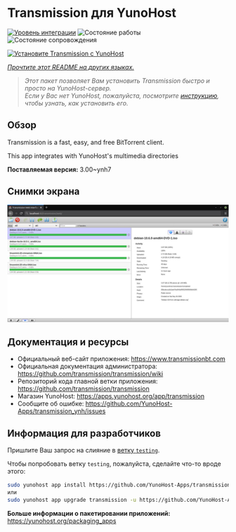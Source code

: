 <!--
Важно: этот README был автоматически сгенерирован <https://github.com/YunoHost/apps/tree/master/tools/readme_generator>
Он НЕ ДОЛЖЕН редактироваться вручную.
-->

# Transmission для YunoHost

[![Уровень интеграции](https://apps.yunohost.org/badge/integration/transmission)](https://ci-apps.yunohost.org/ci/apps/transmission/)
![Состояние работы](https://apps.yunohost.org/badge/state/transmission)
![Состояние сопровождения](https://apps.yunohost.org/badge/maintained/transmission)

[![Установите Transmission с YunoHost](https://install-app.yunohost.org/install-with-yunohost.svg)](https://install-app.yunohost.org/?app=transmission)

*[Прочтите этот README на других языках.](./ALL_README.md)*

> *Этот пакет позволяет Вам установить Transmission быстро и просто на YunoHost-сервер.*  
> *Если у Вас нет YunoHost, пожалуйста, посмотрите [инструкцию](https://yunohost.org/install), чтобы узнать, как установить его.*

## Обзор

Transmission is a fast, easy, and free BitTorrent client.

This app integrates with YunoHost's multimedia directories


**Поставляемая версия:** 3.00~ynh7

## Снимки экрана

![Снимок экрана Transmission](./doc/screenshots/transmission.jpg)

## Документация и ресурсы

- Официальный веб-сайт приложения: <https://www.transmissionbt.com>
- Официальная документация администратора: <https://github.com/transmission/transmission/wiki>
- Репозиторий кода главной ветки приложения: <https://github.com/transmission/transmission>
- Магазин YunoHost: <https://apps.yunohost.org/app/transmission>
- Сообщите об ошибке: <https://github.com/YunoHost-Apps/transmission_ynh/issues>

## Информация для разработчиков

Пришлите Ваш запрос на слияние в [ветку `testing`](https://github.com/YunoHost-Apps/transmission_ynh/tree/testing).

Чтобы попробовать ветку `testing`, пожалуйста, сделайте что-то вроде этого:

```bash
sudo yunohost app install https://github.com/YunoHost-Apps/transmission_ynh/tree/testing --debug
или
sudo yunohost app upgrade transmission -u https://github.com/YunoHost-Apps/transmission_ynh/tree/testing --debug
```

**Больше информации о пакетировании приложений:** <https://yunohost.org/packaging_apps>
